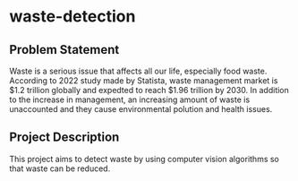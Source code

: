 # waste-detection

## Problem Statement

Waste is a serious issue that affects all our life, especially food waste. According to 2022 study made by Statista, waste management market is $1.2 trillion globally and expedted to reach $1.96 trillion by 2030. In addition to the increase in management, an increasing amount of waste is unaccounted and they cause environmental polution and health issues.

## Project Description

This project aims to detect waste by using computer vision algorithms so that waste can be reduced.
